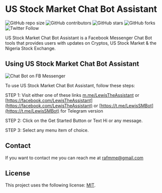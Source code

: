 # US Stock Market Chat Bot Assistant

<!--- These are examples. See https://shields.io for others or to customize this set of shields. You might want to include dependencies, project status and licence info here ---> 
![GitHub repo size](https://img.shields.io/github/repo-size/rafmme/mkt-bot-assistant)
![GitHub contributors](https://img.shields.io/github/contributors/rafmme/mkt-bot-assistant)
![GitHub stars](https://img.shields.io/github/stars/rafmme/mkt-bot-assistant?style=social)
![GitHub forks](https://img.shields.io/github/forks/rafmme/mkt-bot-assistant?style=social)
![Twitter Follow](https://img.shields.io/twitter/follow/rafmme?style=social)

US Stock Market Chat Bot Assistant is a Facebook Messenger Chat Bot tools that provides users with updates on Cryptos, US Stock Market & the Nigeria Stock Exchange.


## Using US Stock Market Chat Bot Assistant
![Chat Bot on FB Messenger](https://user-images.githubusercontent.com/30406625/110250401-7248a300-7f7b-11eb-9d3c-c889ec97a438.png)

To use US Stock Market Chat Bot Assistant, follow these steps:

STEP 1: Visit either one of these links [m.me/LewisTheAssistant](https://m.me/LewisTheAssistant) or [https://facebook.com/LewisTheAssistant](https://facebook.com/LewisTheAssistant) or [https://t.me/LewisSMBot](https://t.me/LewisSMBot) for Telegram version

STEP 2: Click on the Get Started Button or Text Hi or any message.

STEP 3: Select any menu item of choice.


## Contact 

If you want to contact me you can reach me at rafmme@gmail.com

## License 
<!--- If you're not sure which open license to use see https://choosealicense.com/--->

This project uses the following license: [MIT]().
